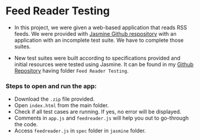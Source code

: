 # Feed Reader Testing

* In this project, we were given a web-based application that reads RSS feeds. We were provided with [Jasmine Github respository](http://jasmine.github.io/) with an application with an incomplete test suite. We have to complete those suites.

* New test suites were built according to specifications provided and initial resources were tested using Jasmine. It can be found in my [Github Repository](https://github.com/madhur-taneja/Front-End-Projects) having folder `Feed Reader Testing`.

### Steps to open and run the app:

* Download the `.zip` file provided.
* Open `index.html` from the main folder.
* Check if all test cases are running. If yes, no error will be displayed.
* Comments in `app.js` and `feedreader.js` will help you out to go-through the code.
* Access `feedreader.js` in `spec` folder in `jasmine` folder. 